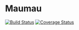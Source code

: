 # Maumau
[![Build Status](https://travis-ci.com/MaxHD00/Maumau.svg?branch=TUI)](https://travis-ci.com/MaxHD00/Maumau)
[![Coverage Status](https://coveralls.io/repos/github/MaxHD00/Maumau/badge.svg?branch=TUI)](https://coveralls.io/github/MaxHD00/Maumau?branch=TUI)

